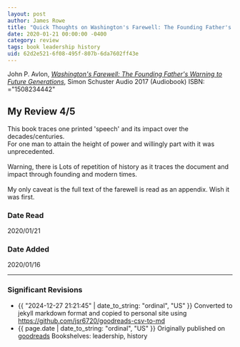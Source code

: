```yaml
---
layout: post
author: James Rowe
title: "Quick Thoughts on Washington's Farewell: The Founding Father's Warning to Future Generations"
date: 2020-01-21 00:00:00 -0400
category: review
tags: book leadership history
uid: 62d2e521-6f08-495f-807b-6da7602ff43e
---
```


John P. Avlon, *[Washington's Farewell: The Founding Father's Warning to Future Generations](https://www.goodreads.com/book/show/32505860)*,  Simon  Schuster Audio 2017 (Audiobook) ISBN: ="1508234442"

## My Review 4/5

This book traces one printed 'speech' and its impact over the decades/centuries.<br/>For one man to attain the height of power and willingly part with it was unprecedented.<br/><br/>Warning, there is Lots of repetition of history as it traces the document and impact through founding and modern times.<br/><br/>My only caveat is the full text of the farewell is read as an appendix. Wish it was first.

### Date Read
2020/01/21

### Date Added
2020/01/16

---

### Significant Revisions

- {{ "2024-12-27 21:21:45" | date_to_string: "ordinal", "US" }} Converted to jekyll markdown format and copied to personal site using <https://github.com/jsr6720/goodreads-csv-to-md>
- {{ page.date | date_to_string: "ordinal", "US" }} Originally published on [goodreads](https://www.goodreads.com) Bookshelves: leadership, history